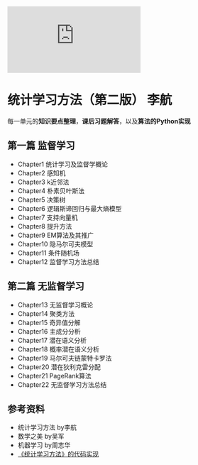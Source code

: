 
![Hits](http://www.smirkcao.info/hit_gits/librauee/Statistical-Learning/edit/master/README.md)
# 统计学习方法（第二版） 李航

 每一单元的**知识要点整理**，**课后习题解答**，以及**算法的Python实现**

## 第一篇 监督学习
* Chapter1  统计学习及监督学概论
* Chapter2  感知机
* Chapter3  k近邻法
* Chapter4  朴素贝叶斯法
* Chapter5  决策树
* Chapter6  逻辑斯谛回归与最大熵模型
* Chapter7  支持向量机
* Chapter8  提升方法
* Chapter9  EM算法及其推广
* Chapter10  隐马尔可夫模型
* Chapter11  条件随机场
* Chapter12  监督学习方法总结
## 第二篇 无监督学习
* Chapter13  无监督学习概论
* Chapter14  聚类方法
* Chapter15  奇异值分解
* Chapter16  主成分分析
* Chapter17  潜在语义分析
* Chapter18  概率潜在语义分析
* Chapter19  马尔可夫链蒙特卡罗法
* Chapter20  潜在狄利克雷分配
* Chapter21  PageRank算法
* Chapter22  无监督学习方法总结



## 参考资料

* 统计学习方法 by李航   
* 数学之美 by吴军
* 机器学习 by周志华
* [《统计学习方法》的代码实现](https://github.com/fengdu78/lihang-code)
